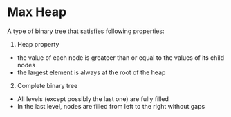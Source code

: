 # Max Heap

A type of binary tree that satisfies following properties:
1. Heap property
- the value of each node is greateer than or equal to the values of its child nodes
- the largest element is always at the root of the heap
2. Complete binary tree
- All levels (except possibly the last one) are fully filled
- In the last level, nodes are filled from left to the right without gaps